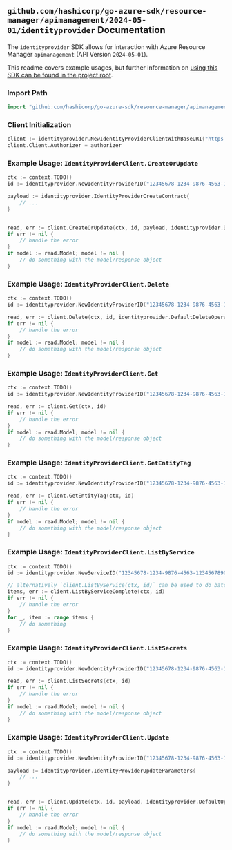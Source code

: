 
## `github.com/hashicorp/go-azure-sdk/resource-manager/apimanagement/2024-05-01/identityprovider` Documentation

The `identityprovider` SDK allows for interaction with Azure Resource Manager `apimanagement` (API Version `2024-05-01`).

This readme covers example usages, but further information on [using this SDK can be found in the project root](https://github.com/hashicorp/go-azure-sdk/tree/main/docs).

### Import Path

```go
import "github.com/hashicorp/go-azure-sdk/resource-manager/apimanagement/2024-05-01/identityprovider"
```


### Client Initialization

```go
client := identityprovider.NewIdentityProviderClientWithBaseURI("https://management.azure.com")
client.Client.Authorizer = authorizer
```


### Example Usage: `IdentityProviderClient.CreateOrUpdate`

```go
ctx := context.TODO()
id := identityprovider.NewIdentityProviderID("12345678-1234-9876-4563-123456789012", "example-resource-group", "serviceName", "aad")

payload := identityprovider.IdentityProviderCreateContract{
	// ...
}


read, err := client.CreateOrUpdate(ctx, id, payload, identityprovider.DefaultCreateOrUpdateOperationOptions())
if err != nil {
	// handle the error
}
if model := read.Model; model != nil {
	// do something with the model/response object
}
```


### Example Usage: `IdentityProviderClient.Delete`

```go
ctx := context.TODO()
id := identityprovider.NewIdentityProviderID("12345678-1234-9876-4563-123456789012", "example-resource-group", "serviceName", "aad")

read, err := client.Delete(ctx, id, identityprovider.DefaultDeleteOperationOptions())
if err != nil {
	// handle the error
}
if model := read.Model; model != nil {
	// do something with the model/response object
}
```


### Example Usage: `IdentityProviderClient.Get`

```go
ctx := context.TODO()
id := identityprovider.NewIdentityProviderID("12345678-1234-9876-4563-123456789012", "example-resource-group", "serviceName", "aad")

read, err := client.Get(ctx, id)
if err != nil {
	// handle the error
}
if model := read.Model; model != nil {
	// do something with the model/response object
}
```


### Example Usage: `IdentityProviderClient.GetEntityTag`

```go
ctx := context.TODO()
id := identityprovider.NewIdentityProviderID("12345678-1234-9876-4563-123456789012", "example-resource-group", "serviceName", "aad")

read, err := client.GetEntityTag(ctx, id)
if err != nil {
	// handle the error
}
if model := read.Model; model != nil {
	// do something with the model/response object
}
```


### Example Usage: `IdentityProviderClient.ListByService`

```go
ctx := context.TODO()
id := identityprovider.NewServiceID("12345678-1234-9876-4563-123456789012", "example-resource-group", "serviceName")

// alternatively `client.ListByService(ctx, id)` can be used to do batched pagination
items, err := client.ListByServiceComplete(ctx, id)
if err != nil {
	// handle the error
}
for _, item := range items {
	// do something
}
```


### Example Usage: `IdentityProviderClient.ListSecrets`

```go
ctx := context.TODO()
id := identityprovider.NewIdentityProviderID("12345678-1234-9876-4563-123456789012", "example-resource-group", "serviceName", "aad")

read, err := client.ListSecrets(ctx, id)
if err != nil {
	// handle the error
}
if model := read.Model; model != nil {
	// do something with the model/response object
}
```


### Example Usage: `IdentityProviderClient.Update`

```go
ctx := context.TODO()
id := identityprovider.NewIdentityProviderID("12345678-1234-9876-4563-123456789012", "example-resource-group", "serviceName", "aad")

payload := identityprovider.IdentityProviderUpdateParameters{
	// ...
}


read, err := client.Update(ctx, id, payload, identityprovider.DefaultUpdateOperationOptions())
if err != nil {
	// handle the error
}
if model := read.Model; model != nil {
	// do something with the model/response object
}
```
